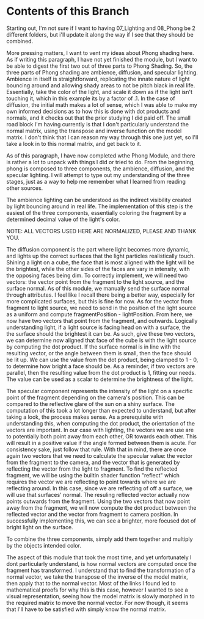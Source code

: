 # Contents of this Branch
Starting out, I'm not sure if I want to having 07_Lighting and 08_Phong be 2 different folders, but i'll update it along the way if I see that they should be combined.

More pressing matters, I want to vent my ideas about Phong shading here. As if writing this paragraph, I have not yet finished the module, but I want to be able to digest the first two out of three parts to Phong Shading. So, the three parts of Phong shading are ambience, diffusion, and specular lighting. Ambience in itself is straightforward, replicating the innate nature of light bouncing around and allowing shady areas to not be pitch black in real life. Essentially, take the color of the light, and scale it down as if the light isn't touching it, which in this example its by a factor of .1. In the case of diffusion, the initial math makes a lot of sense, which I was able to make my own informed decisions as to how this is done with dot products and normals, and it checks out that the prior studying I did paid off. The small road block I'm having currently is that I don't particularly understand the normal matrix, using the transpose and inverse function on the model matrix. I don't think that I can reason my way through this one just yet, so I'll take a look in to this normal matrix, and get back to it.

As of this paragraph, I have now completed wthe Phong Module, and there is rather a lot to unpack with things I did or tried to do. From the beginning, phong is composed to three components, the ambience, diffusion, and the specular lighting. I will attempt to type out my understanding of the three stages, just as a way to help me remember what I learned from reading other sources.

The ambience lighting can be understood as the indirect visibility created by light bouncing around in real life. The implementation of this step is the easiest of the three components, essentially coloring the fragment by a determined decimal value of the light's color.

NOTE: ALL VECTORS USED HERE ARE NORMALIZED, PLEASE AND THANK YOU.

The diffusion component is the part where light becomes more dynamic, and lights up the correct surfaces that the light particles realistically touch. Shining a light on a cube, the face that is most aligned with the light will be the brightest, while the other sides of the faces are vary in intensity, with the opposing faces being dim. To correctly implement, we will need two vectors: the vector point from the fragment to the light source, and the surface normal. As of this module, we manually send the surface normal through attributes. I feel like I recall there being a better way, especially for more complicated surfaces, but this is fine for now. As for the vector from fragment to light source, we need to send in the position of the light source as a uniform and compute fragmentPosition - lightPosition. From here, we now have two vectors that point from the fragment, and outwards. Logically understanding light, if a light source is facing head on with a surface, the the surface should the brightest it can be. As such, give these two vectors, we can determine now aligned that face of the cube is with the light source by computing the dot product. If the surface normal is in line with the resulting vector, or the angle between them is small, then the face should be lit up. We can use the value from the dot product, being clamped to 1 - 0, to determine how bright a face should be. As a reminder, if two vectors are parallel, then the resulting value from the dot product is 1, fitting our needs. The value can be used as a scalar to determine the brightness of the light.

The specular component represents the intensity of the light on a specific point of the fragment depending on the camera's position. This can be compared to the reflective glare of the sun on a shiny surface. The computation of this took a lot longer than expected to understand, but after taking a look, the process makes sense. As a prerequisite with understanding this, when computing the dot product, the orientation of the vectors are important. In our case with lighting, the vectors we are use are to potentially both point away from each other, OR towards each other. This will result in a positive value if the angle formed between them is acute. For consistency sake, just follow that rule. With that in mind, there are once again two vectors that we need to calculate the specular value: the vector from the fragment to the camera, and the vector that is generated by reflecting the vector from the light to fragment. To find the reflected fragment, we will be using the builtin shader function "reflect" which requires the vector we are reflecting to point towards where we are reflecting around. In this case, since we are reflecting of off a surface, we will use that surfaces' normal. The resuling reflected vector actually now points outwards from the fragment. Using the two vectors that now point away from the fragment, we will now compute the dot product between the reflected vector and the vector from fragment to camera position. In successfully implementing this, we can see a brighter, more focused dot of bright light on the surface.

To combine the three components, simply add them together and multiply by the objects intended color.

The aspect of this module that took the most time, and yet unfortunately I dont particularly understand, is how normal vectors are computed once the fragment has transformed. I understand that to find the transformation of a normal vector, we take the transpose of the inverse of the model matrix, then apply that to the normal vector. Most of the links I found led to mathematical proofs for why this is this case, however I wanted to see a visual representation, seeing how the model matrix is slowly morphed in to the required matrix to move the normal vector. For now though, it seems that I'll have to be satisfied with simply know the normal matrix.

